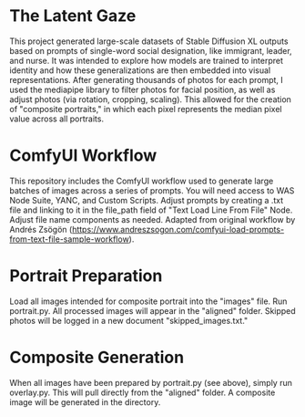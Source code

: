 # The Latent Gaze

This project generated large-scale datasets of Stable Diffusion XL outputs based on prompts of single-word social designation, like immigrant, leader, and nurse. It was intended to explore how models are trained to interpret identity and how these generalizations are then embedded into visual representations. After generating thousands of photos for each prompt, I used the mediapipe library to filter photos for facial position, as well as adjust photos (via rotation, cropping, scaling). This allowed for the creation of "composite portraits," in which each pixel represents the median pixel value across all portraits. 

# ComfyUI Workflow
This repository includes the ComfyUI workflow used to generate large batches of images across a series of prompts. You will need access to WAS Node Suite, YANC, and Custom Scripts. Adjust prompts by creating a .txt file and linking to it in the file_path field of "Text Load Line From File" Node. Adjust file name components as needed. Adapted from original workflow by Andrés Zsögön (https://www.andreszsogon.com/comfyui-load-prompts-from-text-file-sample-workflow).

# Portrait Preparation
Load all images intended for composite portrait into the "images" file. Run portrait.py. All processed images will appear in the "aligned" folder. Skipped photos will be logged in a new document "skipped_images.txt." 

# Composite Generation
When all images have been prepared by portrait.py (see above), simply run overlay.py. This will pull directly from the "aligned" folder.  A composite image will be generated in the directory. 
